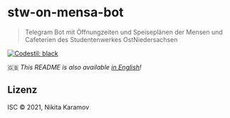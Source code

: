 # stw-on-mensa-bot

> Telegram Bot mit Öffnungzeiten und Speiseplänen der Mensen und Cafeterien des Studentenwerkes OstNiedersachsen

[![Codestil: black](https://badgen.net/badge/code%20style/black/000)](https://github.com/psf/black)

🇬🇧 _This README is also available [in English](./README.md)!_

## Lizenz

ISC © 2021, Nikita Karamov
